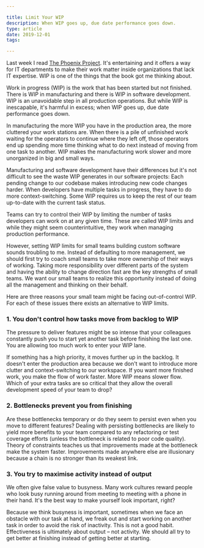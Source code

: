 ```yaml
---

title: Limit Your WIP
description: When WIP goes up, due date performance goes down.
type: article
date: 2019-12-01
tags:

---
```


Last week I read [The Phoenix Project](https://www.amazon.com/Phoenix-Project-DevOps-Helping-Business/dp/0988262592). It's entertaining and it offers a way for IT departments to make their work matter inside organizations that lack IT expertise. WIP is one of the things that the book got me thinking about.

Work in progress (WIP) is the work that has been started but not finished. There is WIP in manufacturing and there is WIP in software development. WIP is an unavoidable step in all production operations. But while WIP is inescapable, it's harmful in excess; when WIP goes up, due date performance goes down.

In manufacturing the more WIP you have in the production area, the more cluttered your work stations are. When there is a pile of unfinished work waiting for the operators to continue where they left off, those operators end up spending more time thinking what to do next instead of moving from one task to another. WIP makes the manufacturing work slower and more unorganized in big and small ways.

Manufacturing and software development have their differences but it's not difficult to see the waste WIP generates in our software projects: Each pending change to our codebase makes introducing new code changes harder. When developers have multiple tasks in progress, they have to do more context-switching. Some WIP requires us to keep the rest of our team up-to-date with the current task status.

Teams can try to control their WIP by limiting the number of tasks developers can work on at any given time. These are called WIP limits and while they might seem counterintuitive, they work when managing production performance.

However, setting WIP limits for small teams building custom software sounds troubling to me. Instead of defaulting to more management, we should first try to coach small teams to take more ownership of their ways of working. Taking more responsibility over different parts of the system and having the ability to change direction fast are the key strengths of small teams. We want our small teams to realize this opportunity instead of doing all the management and thinking on their behalf.

Here are three reasons your small team might be facing out-of-control WIP. For each of these issues there exists an alternative to WIP limits.

### 1. You don't control how tasks move from backlog to WIP

The pressure to deliver features might be so intense that your colleagues constantly push you to start yet another task before finishing the last one. You are allowing too much work to enter your WIP lane.

If something has a high priority, it moves further up in the backlog. It doesn't enter the production area because we don't want to introduce more clutter and context-switching to our workspace. If you want more finished work, you make the flow of work faster. More WIP means slower flow. Which of your extra tasks are so critical that they allow the overall development speed of your team to drop?

### 2. Bottlenecks prevent you from finishing

Are these bottlenecks temporary or do they seem to persist even when you move to different features? Dealing with persisting bottlenecks are likely to yield more benefits to your team compared to any refactoring or test coverage efforts (unless the bottleneck is related to poor code quality). Theory of constraints teaches us that improvements made at the bottleneck make the system faster. Improvements made anywhere else are illusionary because a chain is no stronger than its weakest link.

### 3. You try to maximise activity instead of output

We often give false value to busyness. Many work cultures reward people who look busy running around from meeting to meeting with a phone in their hand. It's the best way to make yourself look important, right?

Because we think busyness is important, sometimes when we face an obstacle with our task at hand, we freak out and start working on another task in order to avoid the risk of inactivity. This is not a good habit. Effectiveness is ultimately about output – not activity. We should all try to get better at finishing instead of getting better at starting.
